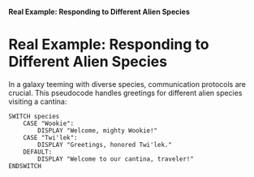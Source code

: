 
**Real Example: Responding to Different Alien Species**

# Real Example: Responding to Different Alien Species

In a galaxy teeming with diverse species, communication protocols are crucial. This pseudocode handles greetings for different alien species visiting a cantina:

```plaintext
SWITCH species
    CASE "Wookie":
        DISPLAY "Welcome, mighty Wookie!"
    CASE "Twi'lek":
        DISPLAY "Greetings, honored Twi'lek."
    DEFAULT:
        DISPLAY "Welcome to our cantina, traveler!"
ENDSWITCH

